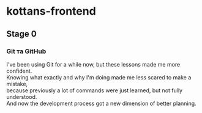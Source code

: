 # kottans-frontend

## Stage 0
### Git та GitHub
I've been using Git for a while now, but these lessons made me more confident.  
Knowing what exactly and why I'm doing made me less scared to make a mistake,  
because previously a lot of commands were just learned, but not fully understood.  
And now the development process got a new dimension of better planning.
